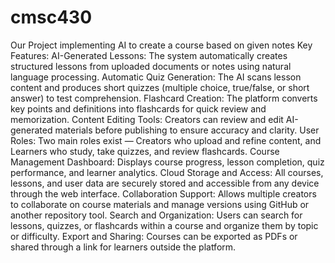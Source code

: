 # cmsc430
Our Project implementing AI to create a course based on given notes
Key Features:
AI-Generated Lessons:
The system automatically creates structured lessons from uploaded documents or notes using natural language processing.
Automatic Quiz Generation:
The AI scans lesson content and produces short quizzes (multiple choice, true/false, or short answer) to test comprehension.
Flashcard Creation:
The platform converts key points and definitions into flashcards for quick review and memorization.
Content Editing Tools:
Creators can review and edit AI-generated materials before publishing to ensure accuracy and clarity.
User Roles:
Two main roles exist — Creators who upload and refine content, and Learners who study, take quizzes, and review flashcards.
Course Management Dashboard:
Displays course progress, lesson completion, quiz performance, and learner analytics.
Cloud Storage and Access:
All courses, lessons, and user data are securely stored and accessible from any device through the web interface.
Collaboration Support:
Allows multiple creators to collaborate on course materials and manage versions using GitHub or another repository tool.
Search and Organization:
Users can search for lessons, quizzes, or flashcards within a course and organize them by topic or difficulty.
Export and Sharing:
Courses can be exported as PDFs or shared through a link for learners outside the platform.
